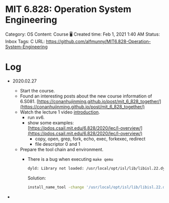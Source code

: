 # MIT 6.828: Operation System Engineering

Category: OS
Content: Course 🖥
Created time: Feb 1, 2021 1:40 AM
Status: Inbox
Tags: C
URL: https://github.com/alfmunny/MIT6.828-Operation-System-Engineering

# Log

- 2020.02.27
    - Start the course.
    - Found an interesting posts about the new course information of 6.S081. [https://conanhujinming.github.io/post/mit_6_828_together/](https://conanhujinming.github.io/post/mit_6_828_together/)
    - Watch the lecture 1 video [introduction](https://www.youtube.com/watch?v=L6YqHxYHa7A&feature=youtu.be&ab_channel=DavidMorejon).
        - run xv6.
        - show some examples: [https://pdos.csail.mit.edu/6.828/2020/lec/l-overview/](https://pdos.csail.mit.edu/6.828/2020/lec/l-overview/)
            - copy, open, grep, fork, echo, exec, forkexec, redirect
            - file descriptor 0 and 1
    - Prepare the tool chain and environment.
        - There is a bug when executing `make qemu`

            ```bash
            dyld: Library not loaded: /usr/local/opt/isl/lib/libisl.22.dylib
            ```

            Solution:

            ```bash
            install_name_tool -change '/usr/local/opt/isl/lib/libisl.22.dylib' /usr/local/opt/isl/lib/libisl.dylib /usr/local/Cellar/riscv-gnu-toolchain/master/libexec/gcc/riscv64-unknown-elf/10.2.0/cc1
            ```

-